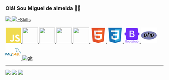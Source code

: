 ### Olá! Sou Miguel de almeida 👨‍💻


<div align="left" style="display:inline-block;">
  <a href="https://github.com/Miguelalmeida01">
  <img height="250em" src="https://github-readme-stats.vercel.app/api?username=Miguelalmeida01&show_icons=true&theme=dark"/>
  <img height="250em"  src="https://github-readme-stats.vercel.app/api/top-langs/?username=Miguelalmeida01&layout=compact&langs_count=7&theme=dark"/>
</div>
    -Skills
<div style="display: inline_block"><br>
   <img height="50" width="50" src="https://raw.githubusercontent.com/devicons/devicon/master/icons/javascript/javascript-plain.svg">
   <img height="50" width="50" src="https://cdn.jsdelivr.net/gh/devicons/devicon@latest/icons/tailwindcss/tailwindcss-original.svg">
   <img height="50" width="50" src="https://cdn.jsdelivr.net/gh/devicons/devicon@latest/icons/git/git-original-wordmark.svg">
   <img height="50" width="50" src="https://cdn.jsdelivr.net/gh/devicons/devicon@latest/icons/postgresql/postgresql-original-wordmark.svg">
   <img height="50" width="50" src="https://cdn.jsdelivr.net/gh/devicons/devicon@latest/icons/python/python-original-wordmark.svg">
   <img height="50" width="50" src="https://raw.githubusercontent.com/devicons/devicon/master/icons/html5/html5-original.svg">
   <img height="50" width="50" src="https://raw.githubusercontent.com/devicons/devicon/master/icons/css3/css3-original.svg">
   <img src = "https://raw.githubusercontent.com/devicons/devicon/master/icons/bootstrap/bootstrap-plain-wordmark.svg "alt =" bootstrap "width ="50"height ="50"> 
   <img src = "https://raw.githubusercontent.com/devicons/devicon/master/icons/php/php-original.svg "alt ="php" width ="50" height ="50"> 
   <img src ="https://raw.githubusercontent.com/devicons/devicon/master/icons/mysql/mysql-original-wordmark.svg "alt =" mysql" width ="50"height ="50"> 
   <img src="https://www.vectorlogo.zone/logos/git-scm/git-scm-icon.svg" alt ="git" width ="40" height ="40"> 


 </div>
  
  <hr>
  
  <div>
    <a href="https://www.instagram.com/miguelalmeida2001/" target="_blank"><img src="https://img.shields.io/badge/-Instagram-%23E4405F?style=for-the-badge&logo=instagram&logoColor=white" target="_blank"></a>
     <a href = "mailto:miguelalmeidasa01@gmail.com"><img src="https://img.shields.io/badge/-Gmail-%23333?style=for-the-badge&logo=gmail&logoColor=white" target="_blank"></a>
     <a href="https://www.linkedin.com/in/miguel-almeida-32aa6b225/" target="_blank"><img src="https://img.shields.io/badge/-LinkedIn-%230077B5?style=for-the-badge&logo=linkedin&logoColor=white" target="_blank"></a> 
     
 
</div>

